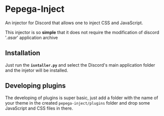 # Pepega-Inject

An injector for Discord that allows one to inject CSS and JavaScript.

This injector is so **simple** that it does not require the modification of discord '*.asar*' application archive

## Installation

Just run the **``isntaller.py``** and select the Discord's main application folder and the injetor will be installed.

## Developing plugins

The developing of plugins is super basic, just add a folder with the name of your theme in the created ``pepega-inject/plugins`` folder and drop some JavaScript and CSS files in there.